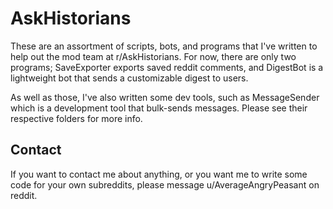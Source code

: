 # AskHistorians

These are an assortment of scripts, bots, and programs that I've written to help out the mod team at r/AskHistorians. For now, there are only two programs; SaveExporter exports saved reddit comments, and DigestBot is a lightweight bot that sends a customizable digest to users. 

As well as those, I've also written some dev tools, such as MessageSender which is a development tool that bulk-sends messages. Please see their respective folders for more info.

## Contact

If you want to contact me about anything, or you want me to write some code for your own subreddits, please message u/AverageAngryPeasant on reddit.